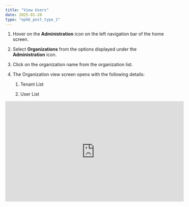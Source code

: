 ```yaml
---
title: "View Users"
date: 2025-01-20
type: "epkb_post_type_1"
---
```


1. Hover on the **Administration** icon on the left navigation bar of the home screen.

3. Select **Organizations** from the options displayed under the **Administration** icon. 

5. Click on the organization name from the organization list.

7. The Organization view screen opens with the following details:
    1. Tenant List
    
    3. User List  
        

<iframe width="560" height="315" src="https://www.youtube.com/embed/rHfjG3GHjyA?si=-0PRISdTbwKUXM--" title="YouTube video player" frameborder="0" allow="accelerometer; autoplay; clipboard-write; encrypted-media; gyroscope; picture-in-picture; web-share" referrerpolicy="strict-origin-when-cross-origin" allowfullscreen></iframe>